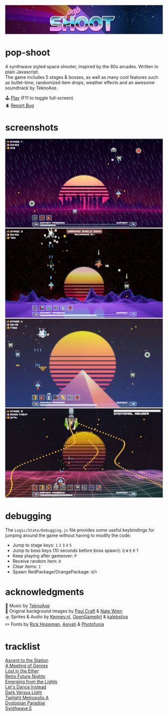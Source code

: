 <img src="repo/banner.png" alt="banner">

# pop-shoot

A synthwave styled space shooter, inspired by the 80s arcades. Written in plain Javascript.  
The game includes 5 stages & bosses, as well as many cool features such as bullet-time, randomized item drops, weather effects and an awesome soundtrack by TeknoAxe.

:joystick: [Play](https://kiwphi.github.io/pop-shoot/) (F11 to toggle full-screen)  
:beetle: [Report Bug](https://github.com/kiwphi/pop-shoot/issues)

# screenshots

<img src="repo/screenshot1.png" alt="screenshot1">
<img src="repo/screenshot2.png" alt="screenshot2">
<img src="repo/screenshot3.png" alt="screenshot3">
<img src="repo/screenshot4.png" alt="screenshot4">

# debugging

The `Logic/State/Debugging.js` file provides some useful keybindings for jumping around the game without having to modify the code:

-   Jump to stage keys: `1` `2` `3` `4` `5`
-   Jump to boss keys (10 seconds before boss spawn): `Q` `W` `E` `R` `T`
-   Keep playing after gameover: `P`
-   Receive random item: `O`
-   Clear items: `I`
-   Spawn RedPackage/OrangePackage: `U`/`Y`

# acknowledgments

:musical_note: Music by [TeknoAxe](https://open.spotify.com/artist/0Hyqsw7GWssXIOVgy36ohS)  
:art: Original background images by [Paul Craft](https://co.pinterest.com/paulcraftone/) & [Nate Wren](https://natewren.com)  
:flying_saucer: Sprites & Audio by [Kenney.nl](https://kenney.nl), [OpenGameArt](https://opengameart.org) & [kalebsilva](https://www.vecteezy.com/members/kalebsilva)  
:pencil2: Fonts by [Rick Hoppman](https://www.dafont.com/thaleahfat.font), [Asiyah](https://www.dafont.com/handwriting-5.font) & [Photofunia](https://photofunia.com)

# tracklist

[Ascent to the Station](https://www.youtube.com/watch?v=r5L-CY9TcRc)  
[A Meeting of Genres](https://www.youtube.com/watch?v=x6EgKGlHOEI)  
[Lost in the Ether](https://www.youtube.com/watch?v=q2DFmJ46jFw)  
[Retro Future Nights](https://www.youtube.com/watch?v=D_jQLR6zq30)  
[Emerging from the Lights](https://www.youtube.com/watch?v=hEYC7DabpBk)  
[Let's Dance Instead](https://www.youtube.com/watch?v=a9CTA3usdoQ)  
[Dark Versus Light](https://www.youtube.com/watch?v=uxD88mxMDQc)  
[Twilight Metropolis A](https://www.youtube.com/watch?v=k1C1algxG0E)  
[Dystopian Paradise](https://www.youtube.com/watch?v=j9l6QWj4JqU)  
[Synthwave E](https://www.youtube.com/watch?v=RBxnYXGNNAk)
